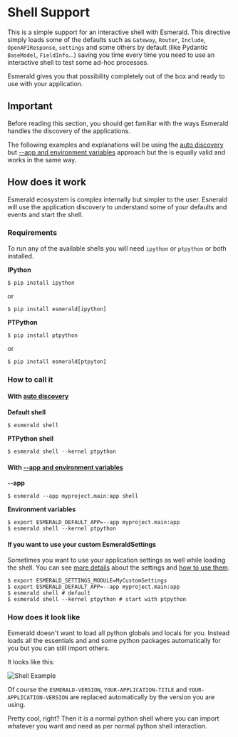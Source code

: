# Shell Support

This is a simple support for an interactive shell with Esmerald. This directive simply loads some
of the defaults such as `Gateway`, `Router`, `Include`, `OpenAPIResponse`, `settings` and some others by
default (like Pydantic `BaseModel`, `FieldInfo`...) saving you time every time you need to use an
interactive shell to test some ad-hoc processes.

Esmerald gives you that possibility completely out of the box and ready to use with your
application.

## Important

Before reading this section, you should get familiar with the ways Esmerald handles the discovery
of the applications.

The following examples and explanations will be using the [auto discovery](./discovery.md#auto-discovery)
but [--app and environment variables](./discovery.md##environment-variables) approach but the
is equally valid and works in the same way.

## How does it work

Esmerald ecosystem is complex internally but simpler to the user. Esnerald will use the application
discovery to understand some of your defaults and events and start the shell.

### Requirements

To run any of the available shells you will need `ipython` or `ptpython` or both installed.

**IPython**

```shell
$ pip install ipython
```

or

```shell
$ pip install esmerald[ipython]
```

**PTPython**

```shell
$ pip install ptpython
```

or

```shell
$ pip install esmerald[ptpyton]
```

### How to call it

#### With [auto discovery](./discovery.md#auto-discovery)

**Default shell**

```shell
$ esmerald shell
```

**PTPython shell**

```shell
$ esmerald shell --kernel ptpython
```

#### With [--app and environment variables](./discovery.md##environment-variables)

**--app**

```shell
$ esmerald --app myproject.main:app shell
```

**Environment variables**

```shell
$ export ESMERALD_DEFAULT_APP=--app myproject.main:app
$ esmerald shell --kernel ptpython
```

#### If you want to use your custom EsmeraldSettings

Sometimes you want to use your application settings as well while loading the shell. You can see
[more details](../application/settings.md) about the settings and [how to use them](../application/settings.md).

```shell
$ export ESMERALD_SETTINGS_MODULE=MyCustomSettings
$ export ESMERALD_DEFAULT_APP=--app myproject.main:app
$ esmerald shell # default
$ esmerald shell --kernel ptpython # start with ptpython
```

### How does it look like

Esmerald doesn't want to load all python globals and locals for you. Instead loads all the
essentials and and some python packages automatically for you but you can still import others.

It looks like this:

<img src="https://res.cloudinary.com/dymmond/image/upload/v1689763288/esmerald/shell/shell_q0fdyi.png" alt='Shell Example'>

Of course the `ESMERALD-VERSION`, `YOUR-APPLICATION-TITLE` and `YOUR-APPLICATION-VERSION`
are replaced automatically by the version you are using.

Pretty cool, right? Then it is a normal python shell where you can import whatever you want and
need as per normal python shell interaction.
